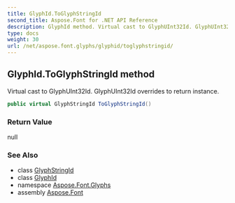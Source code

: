 ```yaml
---
title: GlyphId.ToGlyphStringId
second_title: Aspose.Font for .NET API Reference
description: GlyphId method. Virtual cast to GlyphUInt32Id. GlyphUInt32Id overrides to return instance
type: docs
weight: 30
url: /net/aspose.font.glyphs/glyphid/toglyphstringid/
---
```

## GlyphId.ToGlyphStringId method

Virtual cast to GlyphUInt32Id. GlyphUInt32Id overrides to return instance.

```csharp
public virtual GlyphStringId ToGlyphStringId()
```

### Return Value

null

### See Also

* class [GlyphStringId](../../glyphstringid/)
* class [GlyphId](../)
* namespace [Aspose.Font.Glyphs](../../glyphid/)
* assembly [Aspose.Font](../../../)


